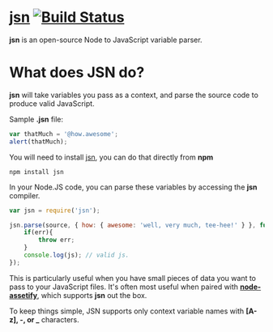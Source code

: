 # [jsn](https://npmjs.org/package/jsn "jsn on npmjs") [![Build Status](https://travis-ci.org/bevacqua/jsn.png?branch=master)](https://travis-ci.org/bevacqua/jsn)

**jsn** is an open-source Node to JavaScript variable parser.

# What does JSN do?

**jsn** will take variables you pass as a context, and parse the source code to produce valid JavaScript.

 Sample **.jsn** file:

```javascript
var thatMuch = '@how.awesome';
alert(thatMuch);
```

You will need to install [jsn](https://npmjs.org/package/jsn "jsn on npmjs"), you can do that directly from **npm**

    npm install jsn

In your Node.JS code, you can parse these variables by accessing the **jsn** compiler.

```javascript
var jsn = require('jsn');

jsn.parse(source, { how: { awesome: 'well, very much, tee-hee!' } }, function(err, js){
    if(err){
        throw err;
    }
    console.log(js); // valid js.
});
```

This is particularly useful when you have small pieces of data you want to pass to your JavaScript files. It's often most useful when paired with [**node-assetify**](https://github.com/bevacqua/node-assetify "Node.JS asset manager"), which supports **jsn** out the box.

To keep things simple, JSN supports only context variable names with **[A-z], -, or _** characters.